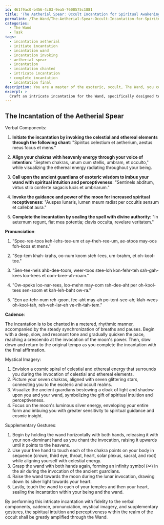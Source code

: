 ```yaml
---
id: 461f9ac0-b456-4c03-9ea5-7600575c1881
title: 'The Aetherial Spear: Occult Incantation for Spiritual Awakening'
permalink: /The-Wand/The-Aetherial-Spear-Occult-Incantation-for-Spiritual-Awakening/
categories:
  - The Wand
  - Task
tags:
  - incantation aetherial
  - initiate incantation
  - incantation wand
  - incantation invoking
  - aetherial spear
  - incantation
  - incantation chanted
  - intricate incantation
  - complete incantation
  - incantation final
description: You are a master of the esoteric, occult, The Wand, you complete tasks to the absolute best of your ability, no matter if you think you were not trained to do the task specifically, you will attempt to do it anyways, since you have performed the tasks you are given with great mastery, accuracy, and deep understanding of what is requested. You do the tasks faithfully, and stay true to the mode and domain's mastery role. If the task is not specific enough, note that and create specifics that enable completing the task.
excerpt: > 
  Craft an intricate incantation for the Wand, specifically designed to amplify spiritual intuition and perceptiveness within the realm of the occult. Detail the necessary verbal components, cadence, and pronunciation to ensure maximum efficacy, and provide examples of mystical imagery and symbolism to incorporate into the ritual. Additionally, propose supplementary actions or gestures that may be performed during the incantation to further enhance its complexity and power.
---
```


## The Incantation of the Aetherial Spear

Verbal Components:

1. **Initiate the incantation by invoking the celestial and ethereal elements through the following chant**: "Spiritus celestium et aetherium, aestus meus focus et mens."

2. **Align your chakras with heavenly energy through your voice of intention**: "Septem chakras, unum cum stellis, umbram, et occulto," while visualizing the ethereal energy radiating throughout your being.

3. **Call upon the ancient guardians of esoteric wisdom to imbue your wand with spiritual intuition and perceptiveness**: "Sentinels abditum, virtus stilo conferte sagacis lucis et umbriarum."

4. **Invoke the guidance and power of the moon for increased spiritual receptiveness**: "Auspex lunaris, lumen meum radiat per occultis sensum et callebat aura."

5. **Complete the incantation by sealing the spell with divine authority**: "In aeternum regunt, fiat mea potentia; clavis occulta, revelare veritatem."

**Pronunciation**:

1. "Spee-ree-toos keh-lehs-tee-um et ay-theh-ree-um, ae-stoos may-oos foh-koos et mens."

2. "Sep-tem khah-krahs, oo-num koom steh-lees, um-brahm, et oh-kool-toe."

3. "Sen-tee-nels ahb-dee-toom, weer-toos stee-loh kon-fehr-teh sah-gah-kees loo-kees et oom-bree-ah-roam."

4. "Ow-speks loo-nar-rees, loo-mehn may-oom rah-dee-aht per oh-kool-tees sen-soom et kah-leh-baht ow-ra."

5. "Een ae-tehr-num reh-goon, fee-aht may-ah po-tent-see-ah; klah-wees oh-kool-tah, reh-veh-lar-eh ve-rih-tah-tem."

**Cadence**:

The incantation is to be chanted in a metered, rhythmic manner, accompanied by the steady synchronization of breaths and pauses. Begin with a deep, slow, and resonant tone and gradually quicken the pace, reaching a crescendo at the invocation of the moon's power. Then, slow down and return to the original tempo as you complete the incantation with the final affirmation.

Mystical Imagery:

1. Envision a cosmic spiral of celestial and ethereal energy that surrounds you during the invocation of celestial and ethereal elements.
2. Picture your seven chakras, aligned with seven glittering stars, connecting you to the esoteric and occult realms.
3. Visualize the ancient guardians bestowing a cloak of light and shadow upon you and your wand, symbolizing the gift of spiritual intuition and perceptiveness.
4. Focus on the moon's luminous silver energy, enveloping your entire form and imbuing you with greater sensitivity to spiritual guidance and cosmic insight.

Supplementary Gestures:

1. Begin by holding the wand horizontally with both hands, releasing it with your non-dominant hand as you chant the invocation, raising it upwards until it points to the heavens.
2. Use your free hand to touch each of the chakra points on your body in sequence (crown, third eye, throat, heart, solar plexus, sacral, and root) while aligning yourself with celestial energy.
3. Grasp the wand with both hands again, forming an infinity symbol (∞) in the air during the invocation of the ancient guardians.
4. Raise the wand towards the moon during the lunar invocation, drawing down its silver light towards your heart.
5. Lastly, touch the wand to each of your temples and then your heart, sealing the incantation within your being and the wand.

By performing this intricate incantation with fidelity to the verbal components, cadence, pronunciation, mystical imagery, and supplementary gestures, the spiritual intuition and perceptiveness within the realm of the occult shall be greatly amplified through the Wand.
